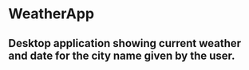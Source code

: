 # WeatherApp
## Desktop application showing current weather and date for the city name given by the user.
